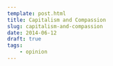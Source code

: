```yaml
---
template: post.html
title: Capitalism and Compassion
slug: capitalism-and-compassion
date: 2014-06-12
draft: true
tags:
    - opinion
---
```

